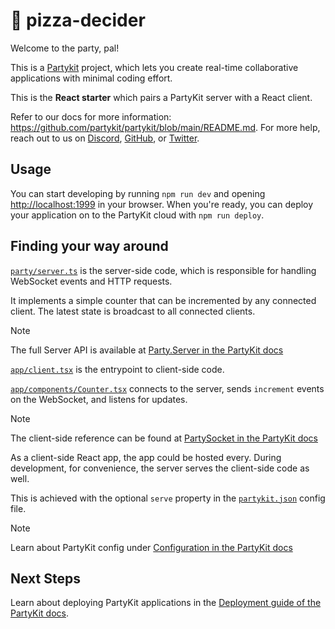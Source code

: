 # 🎈 pizza-decider

Welcome to the party, pal!

This is a [Partykit](https://partykit.io) project, which lets you create real-time collaborative applications with minimal coding effort.

This is the **React starter** which pairs a PartyKit server with a React client.

Refer to our docs for more information: https://github.com/partykit/partykit/blob/main/README.md. For more help, reach out to us on [Discord](https://discord.gg/g5uqHQJc3z), [GitHub](https://github.com/partykit/partykit), or [Twitter](https://twitter.com/partykit_io).

## Usage

You can start developing by running `npm run dev` and opening [http://localhost:1999](http://localhost:1999) in your browser. When you're ready, you can deploy your application on to the PartyKit cloud with `npm run deploy`.

## Finding your way around

[`party/server.ts`](./party/server.ts) is the server-side code, which is responsible for handling WebSocket events and HTTP requests.

It implements a simple counter that can be incremented by any connected client. The latest state is broadcast to all connected clients.

> [!NOTE]
> The full Server API is available at [Party.Server in the PartyKit docs](https://docs.partykit.io/reference/partyserver-api/)

[`app/client.tsx`](./src/client.ts) is the entrypoint to client-side code.

[`app/components/Counter.tsx`](./src/components/Counter.tsx) connects to the server, sends `increment` events on the WebSocket, and listens for updates.

> [!NOTE]
> The client-side reference can be found at [PartySocket in the PartyKit docs](https://docs.partykit.io/reference/partysocket-api/)

As a client-side React app, the app could be hosted every. During development, for convenience, the server serves the client-side code as well.

This is achieved with the optional `serve` property in the [`partykit.json`](./partykit.json) config file.

> [!NOTE]
> Learn about PartyKit config under [Configuration in the PartyKit docs](https://docs.partykit.io/reference/partykit-configuration/)

## Next Steps

Learn about deploying PartyKit applications in the [Deployment guide of the PartyKit docs](https://docs.partykit.io/guides/deploying-your-partykit-server/).
